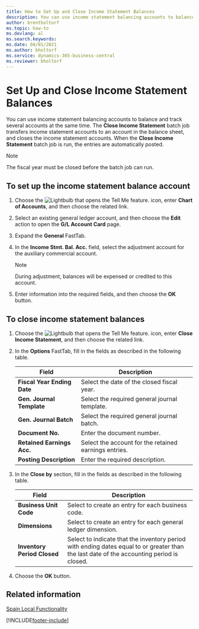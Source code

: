 ```yaml
---
title: How to Set Up and Close Income Statement Balances
description: You can use income statement balancing accounts to balance and track several accounts at the same time.
author: brentholtorf
ms.topic: how-to
ms.devlang: al
ms.search.keywords:
ms.date: 04/01/2021
ms.author: bholtorf
ms.service: dynamics-365-business-central
ms.reviewer: bholtorf
---
```

# Set Up and Close Income Statement Balances
You can use income statement balancing accounts to balance and track several accounts at the same time. The **Close Income Statement** batch job transfers income statement accounts to an account in the balance sheet, and closes the income statement accounts. When the **Close Income Statement** batch job is run, the entries are automatically posted.  

> [!NOTE]  
>  The fiscal year must be closed before the batch job can run.  

## To set up the income statement balance account  

1.  Choose the ![Lightbulb that opens the Tell Me feature.](../../media/ui-search/search_small.png "Tell me what you want to do") icon, enter **Chart of Accounts**, and then choose the related link.  
2.  Select an existing general ledger account, and then choose the **Edit** action to open the **G/L Account Card** page.  
3.  Expand the **General** FastTab.  
4.  In the **Income Stmt. Bal. Acc.** field, select the adjustment account for the auxiliary commercial account.  

    > [!NOTE]  
    >  During adjustment, balances will be expensed or credited to this account.  

5.  Enter information into the required fields, and then choose the **OK** button.  

## To close income statement balances  

1.  Choose the ![Lightbulb that opens the Tell Me feature.](../../media/ui-search/search_small.png "Tell me what you want to do") icon, enter **Close Income Statement**, and then choose the related link.  
2.  In the **Options** FastTab, fill in the fields as described in the following table.  

    |Field|Description|  
    |---------------------------------|---------------------------------------|  
    |**Fiscal Year Ending Date**|Select the date of the closed fiscal year.|  
    |**Gen. Journal Template**|Select the required general journal template.|  
    |**Gen. Journal Batch**|Select the required general journal batch.|  
    |**Document No.**|Enter the document number.|  
    |**Retained Earnings Acc.**|Select the account for the retained earnings entries.|  
    |**Posting Description**|Enter the required description.|  

3.  In the **Close by** section, fill in the fields as described in the following table.  

    |Field|Description|  
    |---------------------------------|---------------------------------------|  
    |**Business Unit Code**|Select to create an entry for each business code.|  
    |**Dimensions**|Select to create an entry for each general ledger dimension.|  
    |**Inventory Period Closed**|Select to indicate that the inventory period with ending dates equal to or greater than the last date of the accounting period is closed.|  

4.  Choose the **OK** button.  

## Related information  
 [Spain Local Functionality](spain-local-functionality.md)


[!INCLUDE[footer-include](../../includes/footer-banner.md)]
